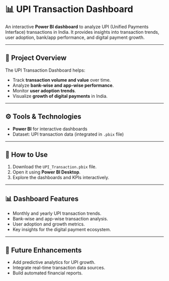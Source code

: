 # 📊 UPI Transaction Dashboard

An interactive **Power BI dashboard** to analyze UPI (Unified Payments Interface) transactions in India. It provides insights into transaction trends, user adoption, bank/app performance, and digital payment growth.

---

## 📂 Project Overview
The UPI Transaction Dashboard helps:
- Track **transaction volume and value** over time.
- Analyze **bank-wise and app-wise performance**.
- Monitor **user adoption trends**.
- Visualize **growth of digital payments** in India.

---

## ⚙️ Tools & Technologies
- **Power BI** for interactive dashboards  
- Dataset: UPI transaction data (integrated in `.pbix` file)

---

## 🚀 How to Use
1. Download the `UPI_Transaction.pbix` file.  
2. Open it using **Power BI Desktop**.  
3. Explore the dashboards and KPIs interactively.  

---

## 📊 Dashboard Features
- Monthly and yearly UPI transaction trends.  
- Bank-wise and app-wise transaction analysis.  
- User adoption and growth metrics.  
- Key insights for the digital payment ecosystem.  

---

## 📌 Future Enhancements
- Add predictive analytics for UPI growth.  
- Integrate real-time transaction data sources.  
- Build automated financial reports.  
